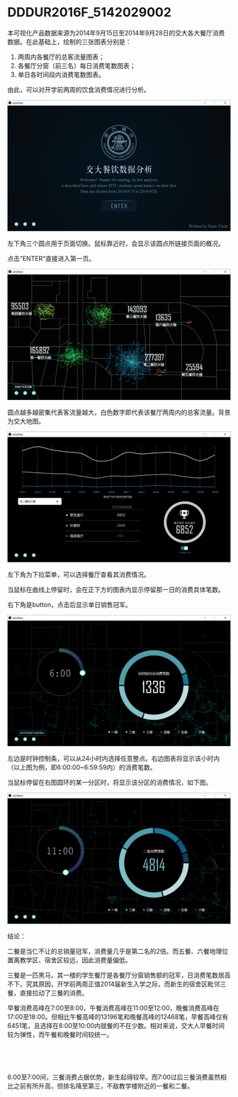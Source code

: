 # DDDUR2016F_5142029002
本可视化产品数据来源为2014年9月15日至2014年9月28日的交大各大餐厅消费数据。在此基础上，绘制的三张图表分别是：

1. 两周内各餐厅的总客流量图表；
2. 各餐厅分窗（前三名）每日消费笔数图表；
3. 单日各时间段内消费笔数图表。

由此，可以对开学前两周的饮食消费情况进行分析。

![](https://github.com/Stella-DYX/DDDUR2016F_5142029002/blob/master/2016-12-07%20(8).png?raw=true)

左下角三个圆点用于页面切换。鼠标靠近时，会显示该圆点所链接页面的概况。

点击”ENTER“直接进入第一页。

![](https://github.com/Stella-DYX/DDDUR2016F_5142029002/blob/master/2016-12-07%20(9).png?raw=true)

圆点越多越密集代表客流量越大，白色数字即代表该餐厅两周内的总客流量。背景为交大地图。

![](https://github.com/Stella-DYX/DDDUR2016F_5142029002/blob/master/2016-12-07%20(10).png?raw=true)

左下角为下拉菜单，可以选择餐厅查看其消费情况。

当鼠标在曲线上停留时，会在正下方的图表内显示停留那一日的消费具体笔数。

右下角是button，点击后显示单日销售冠军。

![](https://github.com/Stella-DYX/DDDUR2016F_5142029002/blob/master/2016-12-07%20(11).png?raw=true)

左边是时钟控制条，可以从24小时内选择任意整点。右边图表将显示该小时内（以上图为例，即6:00:00~6:59:59内）的消费笔数。

当鼠标停留在右图圆环的某一分区时，将显示该分区的消费情况，如下图。

![](https://github.com/Stella-DYX/DDDUR2016F_5142029002/blob/master/2016-12-07%20(12).png?raw=true)

结论：

二餐是当仁不让的总销量冠军，消费量几乎是第二名的2倍。而五餐、六餐地理位置离教学区、宿舍区较远，因此消费量偏低。

三餐是一匹黑马，其一楼的学生餐厅是各餐厅分窗销售额的冠军，日消费笔数居高不下。究其原因，开学前两周正值2014届新生入学之际，而新生的宿舍区毗邻三餐，直接拉动了三餐的消费。

早餐消费高峰在7:00至8:00，午餐消费高峰在11:00至12:00，晚餐消费高峰在17:00至18:00。但相比午餐高峰的13196笔和晚餐高峰的12468笔，早餐高峰仅有6451笔，且选择在8:00至10:00内就餐的不在少数。相对来说，交大人早餐时间较为弹性，而午餐和晚餐时间较统一。

![]()

![]()

6:00至7:00间，三餐消费占据优势，新生起得较早。而7:00过后三餐消费虽然相比之前有所升高，但排名降至第三，不敌教学楼附近的一餐和二餐。

